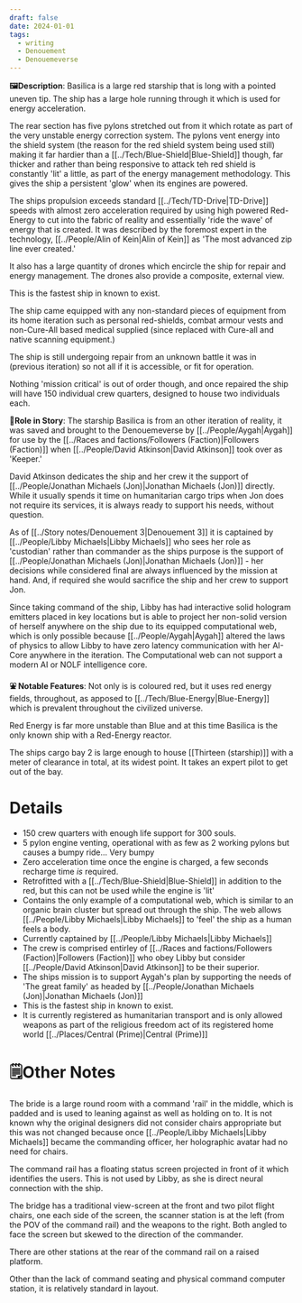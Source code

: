 ```yaml
---
draft: false
date: 2024-01-01
tags:
  - writing
  - Denouement
  - Denouemeverse
---
```

**🖼️Description**: 
Basilica  is a large red starship that is long with a pointed uneven tip. The ship has a large hole running through it which is used for energy acceleration. 

The rear section has five pylons stretched out from it which rotate as part of the very unstable energy correction system. The pylons vent energy into the shield system (the reason for the red shield system being used still) making it far hardier than a [[../Tech/Blue-Shield|Blue-Shield]] though, far thicker and rather than being responsive to attack teh red shield is constantly 'lit' a little, as part of the energy management methodology. This gives the ship a persistent 'glow' when its engines are powered.

The ships propulsion exceeds standard [[../Tech/TD-Drive|TD-Drive]] speeds with almost zero acceleration required by using high powered Red-Energy  to cut into the fabric of reality and essentially 'ride the wave' of energy that is created. It was described by the foremost expert in the technology, [[../People/Alin of Kein|Alin of Kein]] as 'The most advanced zip line ever created.'

It also has a large quantity of drones which encircle the ship for repair and energy management. The drones also provide a composite, external view. 

This is the fastest ship in known to exist. 

The ship came equipped with any non-standard pieces of equipment from its home iteration such as personal red-shields, combat armour vests and non-Cure-All based medical supplied (since replaced with Cure-all and native scanning equipment.)

The ship is still undergoing repair from an unknown battle it was in (previous iteration) so not all if it is accessible, or fit for operation. 

Nothing 'mission critical' is out of order though, and once repaired the ship will have 150 individual crew quarters, designed to house two individuals each.

**📜Role in Story**: 
The starship Basilica is from an other iteration of reality, it was saved and brought to the Denouemeverse by [[../People/Aygah|Aygah]] for use by the [[../Races and factions/Followers (Faction)|Followers (Faction)]] when [[../People/David Atkinson|David Atkinson]] took over as 'Keeper.'

David Atkinson dedicates the ship and her crew it the support of [[../People/Jonathan Michaels (Jon)|Jonathan Michaels (Jon)]] directly. While it usually spends it time on humanitarian cargo trips when Jon does not require its services, it is always ready to support his needs, without question. 

As of [[../Story notes/Denouement 3|Denouement 3]] it is captained by [[../People/Libby Michaels|Libby Michaels]] who sees her role as 'custodian' rather than commander as the ships purpose is the support of [[../People/Jonathan Michaels (Jon)|Jonathan Michaels (Jon)]] - her decisions while considered final are always influenced by the mission at hand. And, if required she would sacrifice the ship and her crew to support Jon. 

Since taking command of the ship, Libby has had interactive solid hologram emitters placed in key locations but is able to project her non-solid version of herself anywhere on the ship due to its equipped computational web, which is only possible because [[../People/Aygah|Aygah]] altered the laws of physics to allow Libby to have zero latency communication with her AI-Core anywhere in the iteration. The Computational web can not support a modern AI or NOLF intelligence core. 

**⛲ Notable Features**:
Not only is is coloured red, but it uses red energy fields, throughout, as apposed to [[../Tech/Blue-Energy|Blue-Energy]] which is prevalent throughout the civilized universe. 

Red Energy is far more unstable than Blue and at this time Basilica is the only known ship with a Red-Energy reactor. 

The ships cargo bay 2 is large enough to house [[Thirteen (starship)]] with a meter of clearance in total, at its widest point. It takes an expert pilot to get out of the bay. 
# Details
- 150 crew quarters with enough life support for 300 souls.
- 5 pylon engine venting, operational with as few as 2 working pylons but causes a bumpy ride... Very bumpy 
- Zero acceleration time once the engine is charged, a few seconds recharge time *is* required. 
- Retrofitted with a [[../Tech/Blue-Shield|Blue-Shield]] in addition to the red, but this can not be used while the engine is 'lit' 
- Contains the only example of a computational web, which is similar to an organic brain cluster but spread out through the ship. The web allows [[../People/Libby Michaels|Libby Michaels]] to 'feel' the ship as a human feels a body. 
- Currently captained by [[../People/Libby Michaels|Libby Michaels]]
- The crew is comprised entirley of [[../Races and factions/Followers (Faction)|Followers (Faction)]] who obey Libby but consider [[../People/David Atkinson|David Atkinson]] to be their superior. 
- The ships mission is to support Aygah's plan by supporting the needs of 'The great family' as headed by [[../People/Jonathan Michaels (Jon)|Jonathan Michaels (Jon)]]
- This is the fastest ship in known to exist. 
- It is currently registered as humanitarian transport and is only allowed weapons as part of the religious freedom act of its registered home world [[../Places/Central (Prime)|Central (Prime)]]

# **🗒️Other Notes**
The bride is a large round room with a command 'rail' in the middle, which is padded and is used to leaning against as well as holding on to. It is not known why the original designers did not consider chairs appropriate but this was not changed because once [[../People/Libby Michaels|Libby Michaels]] became the commanding officer, her holographic avatar had no need for chairs.

The command rail has a floating status screen projected in front of it which identifies the users. This is not used by Libby, as she is direct neural connection with the ship. 

The bridge has a traditional view-screen at the front and two pilot flight chairs, one each side of the screen, the scanner station is at the left (from the POV of the command rail) and the weapons to the right. Both angled to face the screen but skewed to the direction of the commander. 

There are other stations at the rear of the command rail on a raised platform. 

Other than the lack of command seating and physical command computer station, it is relatively standard in layout.